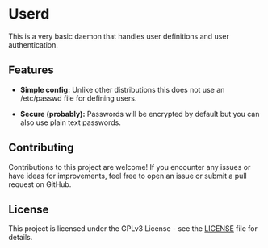 # Userd

This is a very basic daemon that handles user definitions and user authentication.

## Features

- **Simple config:** Unlike other distributions this does not use an /etc/passwd file for defining users.
  
- **Secure (probably):** Passwords will be encrypted by default but you can also use plain text passwords.

## Contributing

Contributions to this project are welcome! If you encounter any issues or have ideas for improvements, feel free to open an issue or submit a pull request on GitHub.

## License

This project is licensed under the GPLv3 License - see the [LICENSE](LICENSE) file for details.